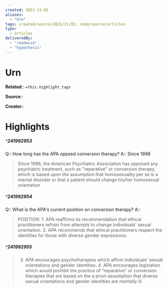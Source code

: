 ```yaml
---
created: 2021-11-02
aliases:
  - "Urn"
tags: created/source/2021/11/02, node/source/articles
type:
  - articles
deliveredBy:
  - "readwise"
  - "hypothesis"
---
```

# Urn

**Related**:: 
*`=this.highlight_tags`*

**Source**:: 

**Creator**::

# Highlights
##### ^241992953
Q:: How long has the APA oppsed conversion therapy? 
A::
Since 1998  
> Since 1998, the American Psychiatric Association has opposed any psychiatric treatment, such as "reparative" or conversion therapy, which is based upon the assumption that homosexuality per se is a mental disorder or that a patient should change his/her homosexual orientation 

##### ^241992954
Q:: What is the APA's current position on conversion therapy? 
A::  
> POSITION: 1. APA reaffirms its recommendation that ethical practitioners refrain from attempts to change individuals’ sexual orientation. 2. APA recommends that ethical practitioners respect the identities for those with diverse gender expressions. 

##### ^241992955
  
> 3. APA encourages psychotherapies which affirm individuals’ sexual orientations and gender identities. 4. APA encourages legislation which would prohibit the practice of “reparative” or conversion therapies that are based on the a priori assumption that diverse sexual orientations and gender identities are mentally ill. 

